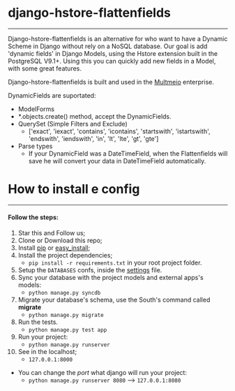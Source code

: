 django-hstore-flattenfields
===============
-----------
Django-hstore-flattenfields is an alternative for who want to have a Dynamic Scheme in Django without rely on a NoSQL database. Our goal is add 'dynamic fields' in Django Models, using the Hstore extension built in the PostgreSQL V9.1+. Using this you can quickly add new fields in a Model, with some great features.

Django-hstore-flattenfields is built and used in the [Multmeio](http://www.multmeio.com.br) enterprise.


DynamicFields are suportated:
* ModelForms
* *.objects.create() method, accept the DynamicFields.
* QuerySet (Simple Filters and Exclude)
   * ['exact', 'iexact', 'contains', 'icontains', 'startswith', 'istartswith', 'endswith', 'iendswith', 'in', 'lt', 'lte', 'gt', 'gte']
* Parse types
   * If your DynamicField was a DateTimeField, when the Flattenfields will save he will convert your data in DateTimeField automatically.

How to install e config
===============
-----------
#### Follow the steps:

1. Star this and Follow us;
2. Clone or Download this repo;
3. Install [pip](http://www.pip-installer.org/en/latest/) or [easy_install](http://pythonhosted.org/distribute/easy_install.html);
4. Install the project dependencies;
    - ```pip install -r requirements.txt``` in your root project folder.
5. Setup the ```DATABASES``` confs, inside the [settings](https://github.com/multmeio/django-hstore-flattenfields/blob/master/example/hstoredyn/settings.py#L12) file.
6. Sync your database with the project models and external apps's models:
    - ```python manage.py syncdb```
7. Migrate your database's  schema, use the South's command called **migrate**
    - ```python manage.py migrate```
8. Run the tests.
    - ```python manage.py test app```
9. Run your project:
    - ```python manage.py runserver```
10. See in the localhost;
    - ```127.0.0.1:8000```

- You can change the *port* what django will run your project:
    - ```python manage.py runserver 8080``` --> ```127.0.0.1:8080```
